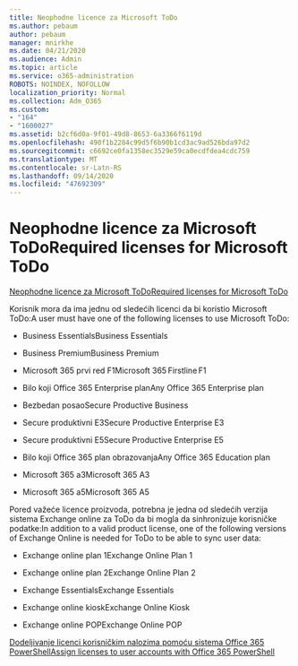 ```yaml
---
title: Neophodne licence za Microsoft ToDo
ms.author: pebaum
author: pebaum
manager: mnirkhe
ms.date: 04/21/2020
ms.audience: Admin
ms.topic: article
ms.service: o365-administration
ROBOTS: NOINDEX, NOFOLLOW
localization_priority: Normal
ms.collection: Adm_O365
ms.custom:
- "164"
- "1600027"
ms.assetid: b2cf6d0a-9f01-49d8-8653-6a3366f6119d
ms.openlocfilehash: 490f1b2284c99d5f6b90b1cd3ac9ad526bda97d2
ms.sourcegitcommit: c6692ce0fa1358ec3529e59ca0ecdfdea4cdc759
ms.translationtype: MT
ms.contentlocale: sr-Latn-RS
ms.lasthandoff: 09/14/2020
ms.locfileid: "47692309"
---
```

# <a name="required-licenses-for-microsoft-todo"></a><span data-ttu-id="d37cb-102">Neophodne licence za Microsoft ToDo</span><span class="sxs-lookup"><span data-stu-id="d37cb-102">Required licenses for Microsoft ToDo</span></span>

[<span data-ttu-id="d37cb-103">Neophodne licence za Microsoft ToDo</span><span class="sxs-lookup"><span data-stu-id="d37cb-103">Required licenses for Microsoft ToDo</span></span>](https://support.office.com/article/381e9d1b-c500-49b5-973e-890fd86528d7.aspx)
  
<span data-ttu-id="d37cb-104">Korisnik mora da ima jednu od sledećih licenci da bi koristio Microsoft ToDo:</span><span class="sxs-lookup"><span data-stu-id="d37cb-104">A user must have one of the following licenses to use Microsoft ToDo:</span></span>
  
- <span data-ttu-id="d37cb-105">Business Essentials</span><span class="sxs-lookup"><span data-stu-id="d37cb-105">Business Essentials</span></span>

- <span data-ttu-id="d37cb-106">Business Premium</span><span class="sxs-lookup"><span data-stu-id="d37cb-106">Business Premium</span></span>

- <span data-ttu-id="d37cb-107">Microsoft 365 prvi red F1</span><span class="sxs-lookup"><span data-stu-id="d37cb-107">Microsoft 365 Firstline F1</span></span>

- <span data-ttu-id="d37cb-108">Bilo koji Office 365 Enterprise plan</span><span class="sxs-lookup"><span data-stu-id="d37cb-108">Any Office 365 Enterprise plan</span></span>

- <span data-ttu-id="d37cb-109">Bezbedan posao</span><span class="sxs-lookup"><span data-stu-id="d37cb-109">Secure Productive Business</span></span>

- <span data-ttu-id="d37cb-110">Secure produktivni E3</span><span class="sxs-lookup"><span data-stu-id="d37cb-110">Secure Productive Enterprise E3</span></span>

- <span data-ttu-id="d37cb-111">Secure produktivni E5</span><span class="sxs-lookup"><span data-stu-id="d37cb-111">Secure Productive Enterprise E5</span></span>

- <span data-ttu-id="d37cb-112">Bilo koji Office 365 plan obrazovanja</span><span class="sxs-lookup"><span data-stu-id="d37cb-112">Any Office 365 Education plan</span></span>

- <span data-ttu-id="d37cb-113">Microsoft 365 a3</span><span class="sxs-lookup"><span data-stu-id="d37cb-113">Microsoft 365 A3</span></span>

- <span data-ttu-id="d37cb-114">Microsoft 365 a5</span><span class="sxs-lookup"><span data-stu-id="d37cb-114">Microsoft 365 A5</span></span>

<span data-ttu-id="d37cb-115">Pored važeće licence proizvoda, potrebna je jedna od sledećih verzija sistema Exchange online za ToDo da bi mogla da sinhronizuje korisničke podatke:</span><span class="sxs-lookup"><span data-stu-id="d37cb-115">In addition to a valid product license, one of the following versions of Exchange Online is needed for ToDo to be able to sync user data:</span></span>
  
- <span data-ttu-id="d37cb-116">Exchange online plan 1</span><span class="sxs-lookup"><span data-stu-id="d37cb-116">Exchange Online Plan 1</span></span>

- <span data-ttu-id="d37cb-117">Exchange online plan 2</span><span class="sxs-lookup"><span data-stu-id="d37cb-117">Exchange Online Plan 2</span></span>

- <span data-ttu-id="d37cb-118">Exchange Essentials</span><span class="sxs-lookup"><span data-stu-id="d37cb-118">Exchange Essentials</span></span>

- <span data-ttu-id="d37cb-119">Exchange online kiosk</span><span class="sxs-lookup"><span data-stu-id="d37cb-119">Exchange Online Kiosk</span></span>

- <span data-ttu-id="d37cb-120">Exchange online POP</span><span class="sxs-lookup"><span data-stu-id="d37cb-120">Exchange Online POP</span></span>

[<span data-ttu-id="d37cb-121">Dodeljivanje licenci korisničkim nalozima pomoću sistema Office 365 PowerShell</span><span class="sxs-lookup"><span data-stu-id="d37cb-121">Assign licenses to user accounts with Office 365 PowerShell</span></span>](https://docs.microsoft.com/office365/enterprise/powershell/assign-licenses-to-user-accounts-with-office-365-powershell )
  